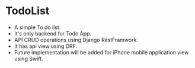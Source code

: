 # TodoList
- A simple To do list.
- It's only backend for Todo App.
- API CRUD operations using Django RestFramwork.
- It has api view using DRF.
- Future implementation will be added for iPhone mobile application view using Swift.